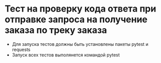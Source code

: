﻿# Тест на проверку кода ответа при отправке запроса на получение заказа по треку заказа
- Для запуска тестов должны быть установлены пакеты pytest и requests
- Запуск всех тестов выполянется командой pytest